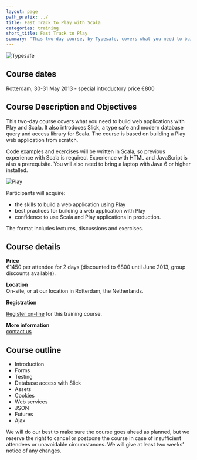 ```yaml
---
layout: page
path_prefix: ../
title: Fast Track to Play with Scala
categories: training
short_title: Fast Track to Play
summary: "This two-day course, by Typesafe, covers what you need to build web applications with Play 2.1 and Scala. This is a practical course, based on building a working application from scratch."
---
```


![Typesafe](../about/images/typesafe.png)
			
## Course dates

Rotterdam, 30-31 May 2013 - special introductory price €800


## Course Description and Objectives

This two-day course covers what you need to build web applications with Play and Scala. It also introduces Slick, a type safe and modern database query and access library for Scala. The course is based on building a Play web application from scratch.

Code examples and exercises will be written in Scala, so previous experience with Scala is required. Experience with HTML and JavaScript is also a prerequisite. You will also need to bring a laptop with Java 6 or higher installed. 

![Play](../services/images/play.png)

Participants will acquire: 

* the skills to build a web application using Play 
* best practices for building a web application with Play 
* confidence to use Scala and Play applications in production. 

The format includes lectures, discussions and exercises. 


## Course details

**Price**  
€1450 per attendee for 2 days (discounted to €800 until June 2013, group discounts available).

**Location**  
On-site, or at our location in Rotterdam, the Netherlands.

**Registration**

[Register on-line](/training/registration) for this training course.


**More information**  
[contact us](/contact)


## Course outline

* Introduction
* Forms
* Testing
* Database access with Slick
* Assets
* Cookies
* Web services
* JSON
* Futures
* Ajax

We will do our best to make sure the course goes ahead as planned, but we reserve the right to cancel or postpone the course in case of insufficient attendees or unavoidable circumstances. We will give at least two weeks’ notice of any changes.

